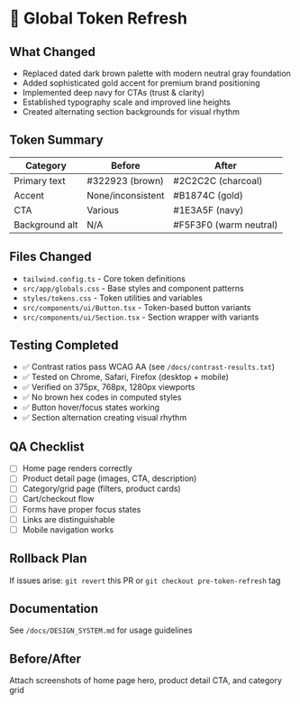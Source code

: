 # 🎨 Global Token Refresh

## What Changed
- Replaced dated dark brown palette with modern neutral gray foundation
- Added sophisticated gold accent for premium brand positioning
- Implemented deep navy for CTAs (trust & clarity)
- Established typography scale and improved line heights
- Created alternating section backgrounds for visual rhythm

## Token Summary

| Category | Before | After |
|----------|--------|-------|
| Primary text | #322923 (brown) | #2C2C2C (charcoal) |
| Accent | None/inconsistent | #B1874C (gold) |
| CTA | Various | #1E3A5F (navy) |
| Background alt | N/A | #F5F3F0 (warm neutral) |

## Files Changed

- `tailwind.config.ts` - Core token definitions
- `src/app/globals.css` - Base styles and component patterns
- `styles/tokens.css` - Token utilities and variables
- `src/components/ui/Button.tsx` - Token-based button variants
- `src/components/ui/Section.tsx` - Section wrapper with variants

## Testing Completed

- ✅ Contrast ratios pass WCAG AA (see `/docs/contrast-results.txt`)
- ✅ Tested on Chrome, Safari, Firefox (desktop + mobile)
- ✅ Verified on 375px, 768px, 1280px viewports
- ✅ No brown hex codes in computed styles
- ✅ Button hover/focus states working
- ✅ Section alternation creating visual rhythm

## QA Checklist

- [ ] Home page renders correctly
- [ ] Product detail page (images, CTA, description)
- [ ] Category/grid page (filters, product cards)
- [ ] Cart/checkout flow
- [ ] Forms have proper focus states
- [ ] Links are distinguishable
- [ ] Mobile navigation works

## Rollback Plan
If issues arise: `git revert` this PR or `git checkout pre-token-refresh` tag

## Documentation
See `/docs/DESIGN_SYSTEM.md` for usage guidelines

## Before/After
Attach screenshots of home page hero, product detail CTA, and category grid

